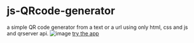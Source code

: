 # js-QRcode-generator
a simple QR code generator from a text or a url using only html, css and js and qrserver api.
![image](https://github.com/Manal-Lahmidi/js-QRcode-generator/assets/129679210/e623a8a7-ed73-499f-8774-b8fabc580488)
[try the app](https://qr-transformation.netlify.app/)
